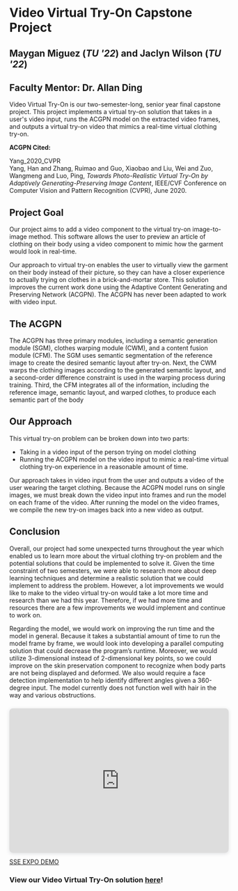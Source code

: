 # **Video Virtual Try-On Capstone Project**
## Maygan Miguez (*TU '22*) and Jaclyn Wilson (*TU '22*)
## Faculty Mentor: Dr. Allan Ding

Video Virtual Try-On is our two-semester-long, senior year final capstone project. This project implements a virtual try-on solution that takes in a user's video input, runs the ACGPN model on the extracted video frames, and outputs a virtual try-on video that mimics a real-time virtual clothing try-on. 

        
**ACGPN Cited:**

Yang_2020_CVPR   
Yang, Han and Zhang, Ruimao and Guo, Xiaobao and Liu, Wei and Zuo, Wangmeng and Luo, Ping, *Towards Photo-Realistic Virtual Try-On by Adaptively Generating-Preserving Image Content*, IEEE/CVF Conference on Computer Vision and Pattern Recognition (CVPR), June 2020.
       
## Project Goal       
Our project aims to add a video component to the virtual try-on image-to-image method. This software allows the user to preview an article of clothing on their body using a video component to mimic how the garment would look in real-time. 
         
Our approach to virtual try-on enables the user to virtually view the garment on their body instead of their picture, so they can have a closer experience to actually trying on clothes in a brick-and-mortar store. This solution improves the current work done using the Adaptive Content Generating and Preserving Network (ACGPN). The ACGPN has never been adapted to work with video input. 
        
## The ACGPN      
The ACGPN has three primary modules, including a semantic generation module (SGM), clothes warping module (CWM), and a content fusion module (CFM). The SGM uses semantic segmentation of the reference image to create the desired semantic layout after try-on. Next, the CWM warps the clothing images according to the generated semantic layout, and a second-order difference constraint is used in the warping process during training. Third, the CFM integrates all of the information, including the reference image, semantic layout, and warped clothes, to produce each semantic part of the body
        
## Our Approach
This virtual try-on problem can be broken down into two parts: 
* Taking in a video input of the person trying on model clothing
* Running the ACGPN model on the video input to mimic a real-time virtual clothing try-on experience in a reasonable amount of time. 
           
Our approach takes in video input from the user and outputs a video of the user wearing the target clothing. Because the ACGPN model runs on single images, we must break down the video input into frames and run the model on each frame of the video. After running the model on the video frames, we compile the new try-on images back into a new video as output.
           
## Conclusion
Overall, our project had some unexpected turns throughout the year which enabled us to learn more about the virtual clothing try-on problem and the potential solutions that could be implemented to solve it. Given the time constraint of two semesters, we were able to research more about deep learning techniques and determine a realistic solution that we could implement to address the problem. However, a lot improvements we would like to make to the video virtual try-on would take a lot more time and research than we had this year. Therefore, if we had more time and resources there are a few improvements we would implement and continue to work on.
            
Regarding the model, we would work on improving the run time and the model in general. Because it takes a substantial amount of time to run the model frame by frame, we would look into developing a parallel computing solution that could decrease the program’s runtime. Moreover, we would utilize 3-dimensional instead of 2-dimensional key points, so we could improve on the skin preservation component to recognize when body parts are not being displayed and deformed. We also would require a face detection implementation to help identify different angles given a 360-degree input. The model currently does not function well with hair in the way and various obstructions. 

<div style="position: relative; width: 100%; height: 0; padding-top: 56.2500%;
 padding-bottom: 48px; box-shadow: 0 2px 8px 0 rgba(63,69,81,0.16); margin-top: 1.6em; margin-bottom: 0.9em; overflow: hidden;
 border-radius: 8px; will-change: transform;">
  <iframe loading="lazy" style="position: absolute; width: 100%; height: 100%; top: 0; left: 0; border: none; padding: 0;margin: 0;"
    src="https:&#x2F;&#x2F;www.canva.com&#x2F;design&#x2F;DAE-ckLU8CQ&#x2F;watch?embed" allowfullscreen="allowfullscreen" allow="fullscreen">
  </iframe>
</div>
<a href="https:&#x2F;&#x2F;www.canva.com&#x2F;design&#x2F;DAE-ckLU8CQ&#x2F;watch?utm_content=DAE-ckLU8CQ&amp;utm_campaign=designshare&amp;utm_medium=embeds&amp;utm_source=link" target="_blank" rel="noopener">SSE EXPO DEMO</a>
       
### View our Video Virtual Try-On solution [here]()!
